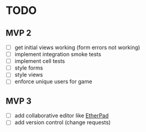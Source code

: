 # TODO

## MVP 2
- [ ] get initial views working (form errors not working)
- [ ] implement integration smoke tests
- [ ] implement cell tests
- [ ] style forms
- [ ] style views
- [ ] enforce unique users for game

## MVP 3
- [ ] add collaborative editor like [EtherPad](https://github.com/ether/etherpad-lite)
- [ ] add version control (change requests)